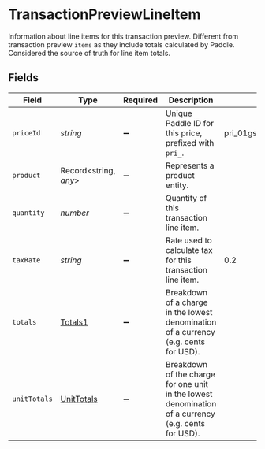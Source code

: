 # TransactionPreviewLineItem

Information about line items for this transaction preview. Different from transaction preview `items` as they include totals calculated by Paddle. Considered the source of truth for line item totals.


## Fields

| Field                                                                                               | Type                                                                                                | Required                                                                                            | Description                                                                                         | Example                                                                                             |
| --------------------------------------------------------------------------------------------------- | --------------------------------------------------------------------------------------------------- | --------------------------------------------------------------------------------------------------- | --------------------------------------------------------------------------------------------------- | --------------------------------------------------------------------------------------------------- |
| `priceId`                                                                                           | *string*                                                                                            | :heavy_minus_sign:                                                                                  | Unique Paddle ID for this price, prefixed with `pri_`.                                              | pri_01gsz8z1q1n00f12qt82y31smh                                                                      |
| `product`                                                                                           | Record<string, *any*>                                                                               | :heavy_minus_sign:                                                                                  | Represents a product entity.                                                                        |                                                                                                     |
| `quantity`                                                                                          | *number*                                                                                            | :heavy_minus_sign:                                                                                  | Quantity of this transaction line item.                                                             |                                                                                                     |
| `taxRate`                                                                                           | *string*                                                                                            | :heavy_minus_sign:                                                                                  | Rate used to calculate tax for this transaction line item.                                          | 0.2                                                                                                 |
| `totals`                                                                                            | [Totals1](../../models/shared/totals1.md)                                                           | :heavy_minus_sign:                                                                                  | Breakdown of a charge in the lowest denomination of a currency (e.g. cents for USD).                |                                                                                                     |
| `unitTotals`                                                                                        | [UnitTotals](../../models/shared/unittotals.md)                                                     | :heavy_minus_sign:                                                                                  | Breakdown of the charge for one unit in the lowest denomination of a currency (e.g. cents for USD). |                                                                                                     |